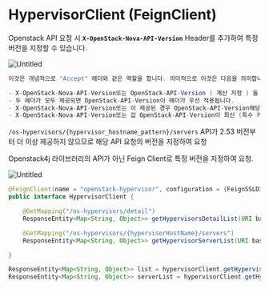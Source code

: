 # HypervisorClient (FeignClient)

Openstack API 요청 시 **`X-OpenStack-Nova-API-Version`** Header를 추가하여 특정 버전을 지정할 수 있습니다. 

![Untitled](https://s3-us-west-2.amazonaws.com/secure.notion-static.com/fb95939f-86d0-435f-8622-76d0556931ec/Untitled.png)

```java
이것은 개념적으로 "Accept" 헤더와 같은 역할을 합니다. 의미적으로 이것은 다음을 의미합니다.

- X-OpenStack-Nova-API-Version또는 OpenStack-API-Version ( 계산 지정 ) 둘 다 제공되지 않으면 지원되는 최소 마이크로 버전이 지정된 것처럼 작동합니다.
- 두 헤더가 모두 제공되면 OpenStack-API-Version이 헤더가 우선 적용됩니다.
- X-OpenStack-Nova-API-Version또는 이 제공된 경우 OpenStack-API-Version해당 마이크로 버전의 API로 응답합니다. 지원되는 마이크로 버전 범위를 벗어나면 406 Not Acceptable을 반환합니다.
- X-OpenStack-Nova-API-Version또는 값 OpenStack-API-Version이 최신 (특수 키워드)인 경우 최대값이 지정된 것처럼 작동합니다.
```

`/os-hypervisors/{hypervisor_hostname_pattern}/servers` API가 2.53 버전부터 더 이상 제공하지 않으므로 해당 API 요청의 버전을 지정하여 요청

Openstack4j 라이브러리의 API가 아닌 Feign Client로 특정 버전을 지정하여 요청.

![Untitled](https://s3-us-west-2.amazonaws.com/secure.notion-static.com/bbbb7bb4-23a1-4b05-8ff3-9446c36300a4/Untitled.png)

```java
@FeignClient(name = "openstack-hypervisor", configuration = {FeignSSLDisableConfig.class})
public interface HypervisorClient {

    @GetMapping("/os-hypervisors/detail")
    ResponseEntity<Map<String, Object>> getHypervisorsDetailList(URI baseUrl, @RequestHeader("X-Auth-Token") String token, @RequestHeader("X-OpenStack-Nova-API-Version") String novaApiVersion);

    @GetMapping("/os-hypervisors/{hypervisorHostName}/servers")
    ResponseEntity<Map<String, Object>> getHypervisorServerList(URI baseUrl, @RequestHeader("X-Auth-Token") String token, @RequestHeader("X-OpenStack-Nova-API-Version") String novaApiVersion, @PathVariable String hypervisorHostName);

}
```

```java
ResponseEntity<Map<String, Object>> list = hypervisorClient.getHypervisorsDetailList(uri, osClient.getToken().getId(), "2.46");
ResponseEntity<Map<String, Object>> serverList = hypervisorClient.getHypervisorServerList(uri, osClient.getToken().getId(), "2.46", "redhat03");
```
